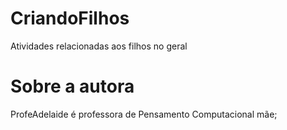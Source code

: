 # CriandoFilhos
Atividades relacionadas aos filhos no geral

# Sobre a autora
ProfeAdelaide é professora de Pensamento Computacional mãe;
